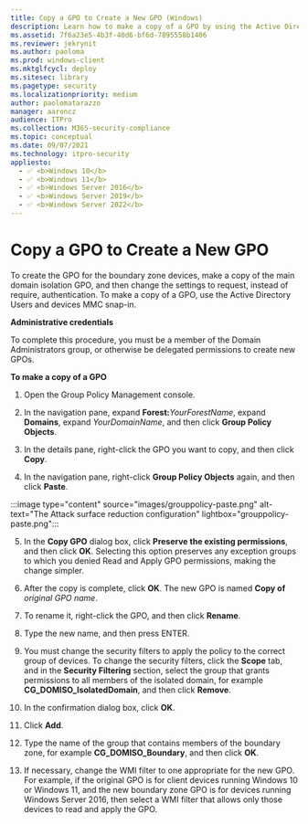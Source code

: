 ```yaml
---
title: Copy a GPO to Create a New GPO (Windows)
description: Learn how to make a copy of a GPO by using the Active Directory Users and devices MMC snap-in to create a GPO for boundary zone devices.
ms.assetid: 7f6a23e5-4b3f-40d6-bf6d-7895558b1406
ms.reviewer: jekrynit
ms.author: paoloma
ms.prod: windows-client
ms.mktglfcycl: deploy
ms.sitesec: library
ms.pagetype: security
ms.localizationpriority: medium
author: paolomatarazzo
manager: aaroncz
audience: ITPro
ms.collection: M365-security-compliance
ms.topic: conceptual
ms.date: 09/07/2021
ms.technology: itpro-security
appliesto: 
  - ✅ <b>Windows 10</b>
  - ✅ <b>Windows 11</b>
  - ✅ <b>Windows Server 2016</b>
  - ✅ <b>Windows Server 2019</b>
  - ✅ <b>Windows Server 2022</b>
---
```


# Copy a GPO to Create a New GPO


To create the GPO for the boundary zone devices, make a copy of the main domain isolation GPO, and then change the settings to request, instead of require, authentication. To make a copy of a GPO, use the Active Directory Users and devices MMC snap-in.

**Administrative credentials**

To complete this procedure, you must be a member of the Domain Administrators group, or otherwise be delegated permissions to create new GPOs.

**To make a copy of a GPO**

1. Open the Group Policy Management console.

2. In the navigation pane, expand **Forest:**<em>YourForestName</em>, expand **Domains**, expand *YourDomainName*, and then click **Group Policy Objects**.

3. In the details pane, right-click the GPO you want to copy, and then click **Copy**.

4. In the navigation pane, right-click **Group Policy Objects** again, and then click **Paste**.

 :::image type="content" source="images/grouppolicy-paste.png" alt-text="The Attack surface reduction configuration" lightbox="grouppolicy-paste.png":::

5. In the **Copy GPO** dialog box, click **Preserve the existing permissions**, and then click **OK**. Selecting this option preserves any exception groups to which you denied Read and Apply GPO permissions, making the change simpler.

6. After the copy is complete, click **OK**. The new GPO is named **Copy of** *original GPO name*.

7. To rename it, right-click the GPO, and then click **Rename**.

8. Type the new name, and then press ENTER.

9. You must change the security filters to apply the policy to the correct group of devices. To change the security filters, click the **Scope** tab, and in the **Security Filtering** section, select the group that grants permissions to all members of the isolated domain, for example **CG\_DOMISO\_IsolatedDomain**, and then click **Remove**.

10. In the confirmation dialog box, click **OK**.

11. Click **Add**.

12. Type the name of the group that contains members of the boundary zone, for example **CG\_DOMISO\_Boundary**, and then click **OK**.

13. If necessary, change the WMI filter to one appropriate for the new GPO. For example, if the original GPO is for client devices running Windows 10 or Windows 11, and the new boundary zone GPO is for devices running Windows Server 2016, then select a WMI filter that allows only those devices to read and apply the GPO.
